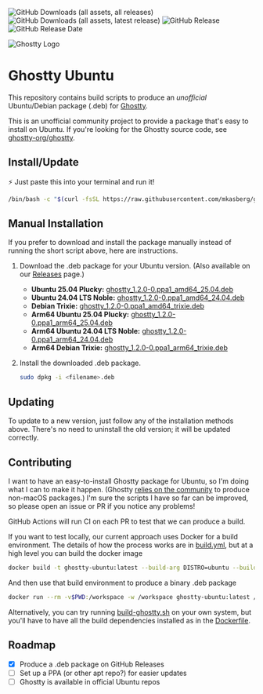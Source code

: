 
![GitHub Downloads (all assets, all releases)](https://img.shields.io/github/downloads/mkasberg/ghostty-ubuntu/total)
![GitHub Downloads (all assets, latest release)](https://img.shields.io/github/downloads/mkasberg/ghostty-ubuntu/latest/total)
![GitHub Release](https://img.shields.io/github/v/release/mkasberg/ghostty-ubuntu)
![GitHub Release Date](https://img.shields.io/github/release-date/mkasberg/ghostty-ubuntu)

![Ghostty Logo](ghostty-logo.png)

# Ghostty Ubuntu

This repository contains build scripts to produce an _unofficial_ Ubuntu/Debian
package (.deb) for [Ghostty](https://ghostty.org).

This is an unofficial community project to provide a package that's easy to
install on Ubuntu. If you're looking for the Ghostty source code, see
[ghostty-org/ghostty](https://github.com/ghostty-org/ghostty).

## Install/Update

:zap: Just paste this into your terminal and run it!

```sh
/bin/bash -c "$(curl -fsSL https://raw.githubusercontent.com/mkasberg/ghostty-ubuntu/HEAD/install.sh)"
```

## Manual Installation

If you prefer to download and install the package manually instead of running the short script above, here are instructions.

1. Download the .deb package for your Ubuntu version. (Also available on our [Releases](https://github.com/mkasberg/ghostty-ubuntu/releases) page.)
   - **Ubuntu 25.04 Plucky:** [ghostty_1.2.0-0.ppa1_amd64_25.04.deb](https://github.com/mkasberg/ghostty-ubuntu/releases/download/1.2.0-0-ppa1/ghostty_1.2.0-0.ppa1_amd64_25.04.deb)
   - **Ubuntu 24.04 LTS Noble:** [ghostty_1.2.0-0.ppa1_amd64_24.04.deb](https://github.com/mkasberg/ghostty-ubuntu/releases/download/1.2.0-0-ppa1/ghostty_1.2.0-0.ppa1_amd64_24.04.deb)
   - **Debian Trixie:** [ghostty_1.2.0-0.ppa1_amd64_trixie.deb](https://github.com/mkasberg/ghostty-ubuntu/releases/download/1.2.0-0-ppa1/ghostty_1.2.0-0.ppa1_amd64_trixie.deb)
   - **Arm64 Ubuntu 25.04 Plucky:** [ghostty_1.2.0-0.ppa1_arm64_25.04.deb](https://github.com/mkasberg/ghostty-ubuntu/releases/download/1.2.0-0-ppa1/ghostty_1.2.0-0.ppa1_arm64_25.04.deb)
   - **Arm64 Ubuntu 24.04 LTS Noble:** [ghostty_1.2.0-0.ppa1_arm64_24.04.deb](https://github.com/mkasberg/ghostty-ubuntu/releases/download/1.2.0-0-ppa1/ghostty_1.2.0-0.ppa1_arm64_24.04.deb)
   - **Arm64 Debian Trixie:** [ghostty_1.2.0-0.ppa1_arm64_trixie.deb](https://github.com/mkasberg/ghostty-ubuntu/releases/download/1.2.0-0-ppa1/ghostty_1.2.0-0.ppa1_arm64_trixie.deb)
2. Install the downloaded .deb package.

   ```sh
   sudo dpkg -i <filename>.deb
   ```
## Updating

To update to a new version, just follow any of the installation methods above. There's no need to uninstall the old version; it will be updated correctly.

## Contributing

I want to have an easy-to-install Ghostty package for Ubuntu, so I'm doing what
I can to make it happen. (Ghostty [relies on the
community](https://ghostty.org/docs/install/binary) to produce non-macOS
packages.) I'm sure the scripts I have so far can be improved, so please open an
issue or PR if you notice any problems!

GitHub Actions will run CI on each PR to test that we can produce a build.

If you want to test locally, our current approach uses Docker for a build
environment. The details of how the process works are in
[build.yml](.github/workflows//build.yml), but at a high level you can build the
docker image

```bash
docker build -t ghostty-ubuntu:latest --build-arg DISTRO=ubuntu --build-arg DISTRO_VERSION=24.10 .
```

And then use that build environment to produce a binary .deb package

```bash
docker run --rm -v$PWD:/workspace -w /workspace ghostty-ubuntu:latest /bin/bash build-ghostty.sh
```

Alternatively, you can try running [build-ghostty.sh](build-ghostty.sh) on your
own system, but you'll have to have all the build dependencies installed as in
the [Dockerfile](Dockerfile).

## Roadmap

- [x] Produce a .deb package on GitHub Releases
- [ ] Set up a PPA (or other apt repo?) for easier updates
- [ ] Ghostty is available in official Ubuntu repos
